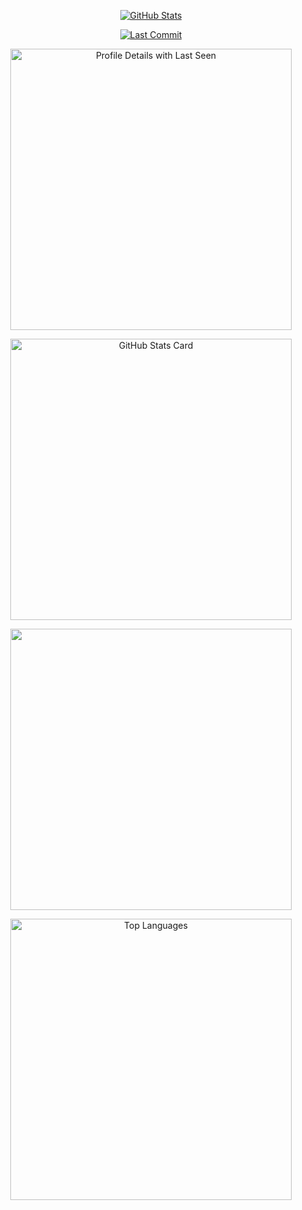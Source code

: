 <p align="center">
  <a href="https://britto.is-a.dev/" target="_blank">
    <img src="https://img.shields.io/badge/GitHub-Stats-282828?style=for-the-badge&logo=github&logoColor=ebdbb2" alt="GitHub Stats"/>
  </a>
</p>
<p align="center">
  <a href="https://britto.is-a.dev/" target="_blank">
    <img src="https://img.shields.io/github/last-commit/brittojo7n/brittojo7n?style=for-the-badge&logo=git&logoColor=white&color=8ec07c&labelColor=282828" alt="Last Commit"/>
  </a>
</p>
<p align="center">
  <a href="https://britto.is-a.dev/" target="_blank">
    <img src="https://github-profile-summary-cards.vercel.app/api/cards/profile-details?username=brittojo7n&theme=gruvbox" alt="Profile Details with Last Seen" width="450"/>
  </a>
</p>
<p align="center">
  <a href="https://britto.is-a.dev/" target="_blank">
    <img src="https://github-readme-stats.vercel.app/api?username=brittojo7n&show_icons=true&theme=gruvbox&rank_icon=github&hide_border=true" alt="GitHub Stats Card" width="450"/>
  </a>
</p>
<p align="center">
  <a href="https://britto.is-a.dev/" target="_blank">
    <img src="https://github-readme-streak-stats-eight.vercel.app/?user=brittojo7n&theme=gruvbox&hide_border=true" width="450" />
  </a>
</p>
<p align="center">
  <a href="https://britto.is-a.dev/" target="_blank">
    <img src="https://github-readme-stats.vercel.app/api/top-langs/?username=brittojo7n&layout=compact&theme=gruvbox&hide_border=true" alt="Top Languages" width="450"/>
  </a>
</p>

